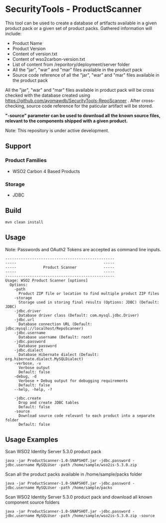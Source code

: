# SecurityTools - ProductScanner

This tool can be used to create a database of artifacts available in a given product pack or a given set of product packs. Gathered information will include:
* Product Name
* Product Version
* Content of version.txt
* Content of wso2carbon-version.txt
* List of content from /reporitory/deployment/server folder
* All the "jar", "war" and "mar" files available in the product pack
* Source code reference of all the "jar", "war" and "mar" files available in the product pack

All the "jar", "war" and "mar" files available in product pack will be cross checked with the database created using https://github.com/ayomawdb/SecurityTools-RepoScanner . After cross-checking, source code reference for the paticular artifact will be stored.

**"-source" parameter can be used to download all the known source files, relevant to the components shipped with a given product.**

Note: This repository is under active development. 

## Support
### Product Families 
* WSO2 Carbon 4 Based Products
### Storage
* JDBC

## Build
```
mvn clean install 
```
## Usage 
Note: Passwords and OAuth2 Tokens are accepted as command line inputs.
```
-------------------------------------------------
-----                                       -----
-----            Product Scanner            -----
-----                                       -----
-------------------------------------------------
Usage: WSO2 Product Scanner [options]
  Options:
    -path
      Product ZIP file or location to find multiple product ZIP files
    -storage
      Storage used in storing final results (Options: JDBC) (Default: JDBC)
    -jdbc.driver
      Database driver class (Default: com.mysql.jdbc.Driver)
    -jdbc.url
      Database connection URL (Default: jdbc:mysql://localhost/RepoScanner)
    -jdbc.username
      Database username (Default: root)
    -jdbc.password
      Database password
    -jdbc.dialect
      Database Hibernate dialect (Default: org.hibernate.dialect.MySQLDialect)
    -verbose, -v
      Verbose output
      Default: false
    -debug, -d
      Verbose + Debug output for debugging requirements
      Default: false
    --help, -help, -?

    -jdbc.create
      Drop and create JDBC tables
      Default: false
    -source
      Download source code relevant to each product into a separate folder
      Default: false
```
## Usage Examples
Scan WSO2 Identity Server 5.3.0 product pack
```
java -jar ProductScanner-1.0-SNAPSHOT.jar -jdbc.password -jdbc.username MySQLUser -path /home/sample/wso2is-5.3.0.zip
```
Scan all the product packs available in /home/sample/packs folder
```
java -jar ProductScanner-1.0-SNAPSHOT.jar -jdbc.password -jdbc.username MySQLUser -path /home/sample/packs
```
Scan WSO2 Identity Server 5.3.0 product pack and download all known component source folders
```
java -jar ProductScanner-1.0-SNAPSHOT.jar -jdbc.password -jdbc.username MySQLUser -path /home/sample/wso2is-5.3.0.zip -source
```
